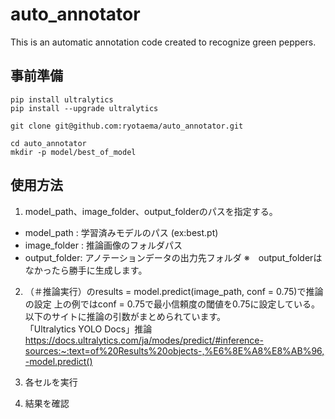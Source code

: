 # auto_annotator
This is an automatic annotation code created to recognize green peppers.

## 事前準備
```
pip install ultralytics
pip install --upgrade ultralytics
```
```
git clone git@github.com:ryotaema/auto_annotator.git

cd auto_annotator
mkdir -p model/best_of_model
```
## 使用方法

1. model_path、image_folder、output_folderのパスを指定する。
 *  model_path   : 学習済みモデルのパス  (ex:best.pt)
 *  image_folder : 推論画像のフォルダパス 
 *  output_folder: アノテーションデータの出力先フォルダ
※　output_folderはなかったら勝手に生成します。


2. （＃推論実行）のresults = model.predict(image_path, conf = 0.75)で推論の設定 
上の例ではconf = 0.75で最小信頼度の閾値を0.75に設定している。 
以下のサイトに推論の引数がまとめられています。 \
「Ultralytics YOLO Docs」推論 \
https://docs.ultralytics.com/ja/modes/predict/#inference-sources:~:text=of%20Results%20objects-,%E6%8E%A8%E8%AB%96,-model.predict() 

3. 各セルを実行
4. 結果を確認
